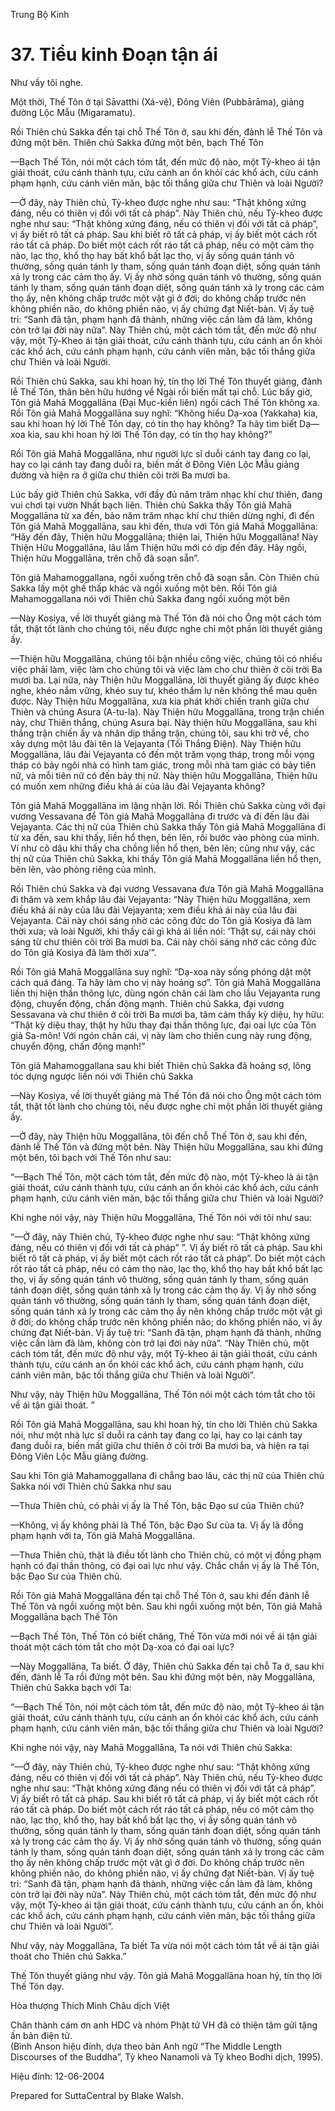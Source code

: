  

Trung Bộ Kinh

# 37\. Tiểu kinh Ðoạn tận ái

Như vầy tôi nghe.

Một thời, Thế Tôn ở tại Sāvatthi (Xá-vệ), Ðông Viên (Pubbārāma), giảng đường Lộc Mẫu (Migaramatu).

Rồi Thiên chủ Sakka đến tại chỗ Thế Tôn ở, sau khi đến, đảnh lễ Thế Tôn và đứng một bên. Thiên chủ Sakka đứng một bên, bạch Thế Tôn

—Bạch Thế Tôn, nói một cách tóm tắt, đến mức độ nào, một Tỷ-kheo ái tận giải thoát, cứu cánh thành tựu, cứu cánh an ổn khỏi các khổ ách, cứu cánh phạm hạnh, cứu cánh viên mãn, bậc tối thắng giữa chư Thiên và loài Người?

—Ở đây, này Thiên chủ, Tỷ-kheo được nghe như sau: “Thật không xứng đáng, nếu có thiên vị đối với tất cả pháp”. Này Thiên chủ, nếu Tỷ-kheo được nghe như sau: “Thật không xứng đáng, nếu có thiên vị đối với tất cả pháp”, vị ấy biết rõ tất cả pháp. Sau khi biết rõ tất cả pháp, vị ấy biết một cách rốt ráo tất cả pháp. Do biết một cách rốt ráo tất cả pháp, nếu có một cảm thọ nào, lạc thọ, khổ thọ hay bất khổ bất lạc thọ, vị ấy sống quán tánh vô thường, sống quán tánh ly tham, sống quán tánh đoạn diệt, sống quán tánh xả ly trong các cảm thọ ấy. Vị ấy nhờ sống quán tánh vô thường, sống quán tánh ly tham, sống quán tánh đoạn diệt, sống quán tánh xả ly trong các cảm thọ ấy, nên không chấp trước một vật gì ở đời; do không chấp trước nên không phiền não, do không phiền não, vị ấy chứng đạt Niết-bàn. Vị ấy tuệ tri: “Sanh đã tận, phạm hạnh đã thành, những việc cần làm đã làm, không còn trở lại đời này nữa”. Này Thiên chủ, một cách tóm tắt, đến mức độ như vậy, một Tỷ-Kheo ái tận giải thoát, cứu cánh thành tựu, cứu cánh an ổn khỏi các khổ ách, cứu cánh phạm hạnh, cứu cánh viên mãn, bậc tối thắng giữa chư Thiên và loài Người.

Rồi Thiên chủ Sakka, sau khi hoan hỷ, tín thọ lời Thế Tôn thuyết giảng, đảnh lễ Thế Tôn, thân bên hữu hướng về Ngài rồi biến mất tại chỗ. Lúc bấy giờ, Tôn giả Mahā Moggallāna (Ðại Mục-kiền liên) ngồi cách Thế Tôn không xa. Rồi Tôn giả Mahā Moggallāna suy nghĩ: “Không hiểu Dạ-xoa (Yakkaha) kia, sau khi hoan hỷ lời Thế Tôn dạy, có tín thọ hay không? Ta hãy tìm biết Dạ—xoa kia, sau khi hoan hỷ lời Thế Tôn dạy, có tín thọ hay không?”

Rồi Tôn giả Mahā Moggallāna, như người lực sĩ duỗi cánh tay đang co lại, hay co lại cánh tay đang duỗi ra, biến mất ở Ðông Viên Lộc Mẫu giảng đường và hiện ra ở giữa chư thiên cõi trời Ba mươi ba.

Lúc bấy giờ Thiên chủ Sakka, với đầy đủ năm trăm nhạc khí chư thiên, đang vui chơi tại vườn Nhất bạch liên. Thiên chủ Sakka thấy Tôn giả Mahā Moggallāna từ xa đến, bảo năm trăm nhạc khí chư thiên dừng nghỉ, đi đến Tôn giả Mahā Moggallāna, sau khi đến, thưa với Tôn giả Mahā Moggallāna: “Hãy đến đây, Thiện hữu Moggallāna; thiện lai, Thiện hữu Moggallāna! Này Thiện Hữu Moggallāna, lâu lắm Thiện hữu mới có dịp đến đây. Hãy ngồi, Thiện hữu Moggallāna, trên chỗ đã soạn sẵn”.

Tôn giả Mahamoggallana, ngồi xuống trên chỗ đã soạn sẵn. Còn Thiên chủ Sakka lấy một ghế thấp khác và ngồi xuống một bên. Rồi Tôn giả Mahamoggallana nói với Thiên chủ Sakka đang ngồi xuống một bên

—Này Kosiya, về lời thuyết giảng mà Thế Tôn đã nói cho Ông một cách tóm tắt, thật tốt lành cho chúng tôi, nếu được nghe chỉ một phần lời thuyết giảng ấy.

—Thiện hữu Moggallāna, chúng tôi bận nhiều công việc, chúng tôi có nhiều việc phải làm, việc làm cho chúng tôi và việc làm cho chư thiên ở cõi trời Ba mươi ba. Lại nữa, này Thiện hữu Moggallāna, lời thuyết giảng ấy được khéo nghe, khéo nắm vững, khéo suy tư, khéo thẩm lự nên không thể mau quên được. Này Thiện hữu Moggallāna, xưa kia phát khởi chiến tranh giữa chư Thiên và chúng Asura (A-tu-la). Này Thiện hữu Moggallāna, trong trận chiến này, chư Thiên thắng, chúng Asura bại. Này thiện hữu Moggallāna, sau khi thắng trận chiến ấy và nhân dịp thắng trận, chúng tôi, sau khi trở về, cho xây dựng một lâu đài tên là Vejayanta (Tối Thắng Ðiện). Này Thiện hữu Moggallāna, lâu đài Vejayanta có đến một trăm vọng tháp, trong mỗi vọng tháp có bảy ngôi nhà có hình tam giác, trong mỗi nhà tam giác có bảy tiên nữ, và mỗi tiên nữ có đến bảy thị nữ. Này thiện hữu Moggallāna, Thiện hữu có muốn xem những điều khả ái của lâu đài Vejayanta không?

Tôn giả Mahā Moggallāna im lặng nhận lời. Rồi Thiên chủ Sakka cùng với đại vương Vessavana để Tôn giả Mahā Moggallāna đi trước và đi đến lâu đài Vejayanta. Các thị nữ của Thiên chủ Sakka thấy Tôn giả Mahā Moggallāna đi từ xa đến, sau khi thấy, liền hổ thẹn, bẽn lẽn, rồi bước vào phòng của mình. Ví như cô dâu khi thấy cha chồng liền hổ thẹn, bẽn lẽn; cũng như vậy, các thị nữ của Thiên chủ Sakka, khi thấy Tôn giả Mahā Moggallāna liền hổ thẹn, bẽn lẽn, vào phòng riêng của mình.

Rồi Thiên chủ Sakka và đại vương Vessavana đưa Tôn giả Mahā Moggallāna đi thăm và xem khắp lâu đài Vejayanta: “Này Thiện hữu Moggallāna, xem điều khả ái này của lâu đài Vejayanta; xem điều khả ái này của lâu đài Vejayanta. Cái này chói sáng nhờ các công đức do Tôn giả Kosiya đã làm thời xưa; và loài Người, khi thấy cái gì khả ái liền nói: ‘Thật sự, cái này chói sáng từ chư thiên cõi trời Ba mươi ba. Cái này chói sáng nhờ các công đức do Tôn giả Kosiya đã làm thời xưa’”.

Rồi Tôn giả Mahā Moggallāna suy nghĩ: “Dạ-xoa này sống phóng dật một cách quá đáng. Ta hãy làm cho vị này hoảng sợ”. Tôn giả Mahā Moggallāna liền thị hiện thần thông lực, dùng ngón chân cái làm cho lầu Vejayanta rung động, chuyển động, chấn động mạnh. Thiên chủ Sakka, đại vương Sessavana và chư thiên ở cõi trời Ba mươi ba, tâm cảm thấy kỳ diệu, hy hữu: “Thật kỳ diệu thay, thật hy hữu thay đại thần thông lực, đại oai lực của Tôn giả Sa-môn! Với ngón chân cái, vị này làm cho thiên cung này rung động, chuyển động, chấn động mạnh!”

Tôn giả Mahamoggallana sau khi biết Thiên chủ Sakka đã hoảng sợ, lông tóc dựng ngược liền nói với Thiên chủ Sakka

—Này Kosiya, về lời thuyết giảng mà Thế Tôn đã nói cho Ông một cách tóm tắt, thật tốt lành cho chúng tôi, nếu được nghe chỉ một phần lời thuyết giảng ấy.

—Ở đây, này Thiện hữu Moggallāna, tôi đến chỗ Thế Tôn ở, sau khi đến, đảnh lễ Thế Tôn và đứng một bên. Này Thiện hữu Moggallāna, sau khi đứng một bên, tôi bạch với Thế Tôn như sau:

“—Bạch Thế Tôn, một cách tóm tắt, đến mức độ nào, một Tỷ-kheo là ái tận giải thoát, cứu cánh thành tựu, cứu cánh an ổn khỏi các khổ ách, cứu cánh phạm hạnh, cứu cánh viên mãn, bậc tối thắng giữa chư Thiên và loài Người?

Khi nghe nói vậy, này Thiện hữu Moggallāna, Thế Tôn nói với tôi như sau:

“—Ở đây, này Thiên chủ, Tỷ-kheo được nghe như sau: “Thật không xứng đáng, nếu có thiên vị đối với tất cả pháp” ”. Vị ấy biết rõ tất cả pháp. Sau khi biết rõ tất cả pháp, vị ấy biết một cách rốt ráo tất cả pháp”. Do biết một cách rốt ráo tất cả pháp, nếu có cảm thọ nào, lạc thọ, khổ thọ hay bất khổ bất lạc thọ, vị ấy sống quán tánh vô thường, sống quán tánh ly tham, sống quán tánh đoạn diệt, sống quán tánh xả ly trong các cảm thọ ấy. Vị ấy nhờ sống quán tánh vô thường, sống quán tánh ly tham, sống quán tánh đoạn diệt, sống quán tánh xả ly trong các cảm thọ ấy nên không chấp trước một vật gì ở đời; do không chấp trước nên không phiền não; do không phiền não, vị ấy chứng đạt Niết-bàn. Vị ấy tuệ tri: “Sanh đã tận, phạm hạnh đã thành, những việc cần làm đã làm, không còn trở lại đời này nữa”. “Này Thiên chủ, một cách tóm tắt, đến mức độ như vậy, một Tỷ-kheo ái tận giải thoát, cứu cánh thành tựu, cứu cánh an ổn khỏi các khổ ách, cứu cánh phạm hạnh, cứu cánh viên mãn, bậc tối thắng giữa chư Thiên và loài Người”.

Như vậy, này Thiện hữu Moggallāna, Thế Tôn nói một cách tóm tắt cho tôi về ái tận giải thoát. ”

Rồi Tôn giả Mahā Moggallāna, sau khi hoan hỷ, tín cho lời Thiên chủ Sakka nói, như một nhà lực sĩ duỗi ra cánh tay đang co lại, hay co lại cánh tay đang duỗi ra, biến mất giữa chư thiên ở cõi trời Ba mươi ba, và hiện ra tại Ðông Viên Lộc Mẫu giảng đường.

Sau khi Tôn giả Mahamoggallana đi chẳng bao lâu, các thị nữ của Thiên chủ Sakka nói với Thiên chủ Sakka như sau

—Thưa Thiên chủ, có phải vị ấy là Thế Tôn, bậc Ðạo sư của Thiên chủ?

—Không, vị ấy không phải là Thế Tôn, bậc Ðạo Sư của ta. Vị ấy là đồng phạm hạnh với ta, Tôn giả Mahā Moggallāna.

—Thưa Thiên chủ, thật là điều tốt lành cho Thiên chủ, có một vị đồng phạm hạnh có đại thần thông, có đại oai lực như vậy. Chắc chắn vị ấy là Thế Tôn, bậc Ðạo Sư của Thiên chủ.

Rồi Tôn giả Mahā Moggallāna đến tại chỗ Thế Tôn ở, sau khi đến đảnh lễ Thế Tôn và ngồi xuống một bên. Sau khi ngồi xuống một bên, Tôn giả Mahā Moggallāna bạch Thế Tôn

—Bạch Thế Tôn, Thế Tôn có biết chăng, Thế Tôn vừa mới nói về ái tận giải thoát một cách tóm tắt cho một Dạ-xoa có đại oai lực?

—Này Moggallāna, Ta biết. Ở đây, Thiên chủ Sakka đến tại chỗ Ta ở, sau khi đến, đảnh lễ Ta rồi đứng một bên. Sau khi đứng một bên, này Moggallāna, Thiên chủ Sakka bạch với Ta:

“—Bạch Thế Tôn, nói một cách tóm tắt, đến mức độ nào, một Tỷ-kheo ái tận giải thoát, cứu cánh thành tựu, cứu cánh an ổn khỏi các khổ ách, cứu cánh phạm hạnh, cứu cánh viên mãn, bậc tối thắng giữa chư Thiên và loài Người?

Khi nghe nói vậy, này Mahā Moggallāna, Ta nói với Thiên chủ Sakka:

“—Ở đây, này Thiên chủ, Tỷ-kheo được nghe như sau: “Thật không xứng đáng, nếu có thiên vị đối với tất cả pháp”. Này Thiên chủ, nếu Tỷ-kheo được nghe như sau: “Thật không xứng đáng nếu có thiên vị đối với tất cả pháp”. Vị ấy biết rõ tất cả pháp. Sau khi biết rõ tất cả pháp, vị ấy biết một cách rốt ráo tất cả pháp. Do biết một cách rốt ráo tất cả pháp, nếu có một cảm thọ nào, lạc thọ, khổ thọ, hay bất khổ bất lạc thọ, vị ấy sống quán tánh vô thường, sống quán tánh ly tham, sống quán tánh đoạn diệt, sống quán tánh xả ly trong các cảm thọ ấy. Vị ấy nhờ sống quán tánh vô thường, sống quán tánh ly tham, sống quán tánh đoạn diệt, sống quán tánh xả ly trong các cảm thọ ấy nên không chấp trước một vật gì ở đời. Do không chấp trước nên không phiền não, do không phiền não, vị ấy chứng đạt Niết-bàn. Vị ấy tuệ tri: “Sanh đã tận, phạm hạnh đã thành, những việc cần làm đã làm, không còn trở lại đời này nữa”. Này Thiên chủ, một cách tóm tắt, đến mức độ như vậy, một Tỷ-kheo ái tận giải thoát, cứu cánh thành tựu, cứu cánh an ổn, khỏi các khổ ách, cứu cánh phạm hạnh, cứu cánh viên mãn, bậc tối thắng giữa chư Thiên và loài Người”.

Như vậy, này Moggallāna, Ta biết Ta vừa nói một cách tóm tắt về ái tận giải thoát cho Thiên chủ Sakka.”

Thế Tôn thuyết giảng như vậy. Tôn giả Mahā Moggallāna hoan hỷ, tín thọ lời Thế Tôn dạy.

Hòa thượng Thích Minh Châu dịch Việt

Chân thành cám ơn anh HDC và nhóm Phật tử VH đã có thiện tâm gửi tặng ấn bản điện tử.  
(Bình Anson hiệu đính, dựa theo bản Anh ngữ “The Middle Length Discourses of the Buddha”, Tỳ kheo Nanamoli và Tỳ kheo Bodhi dịch, 1995).

Hiệu đính: 12-06-2004

Prepared for SuttaCentral by Blake Walsh.